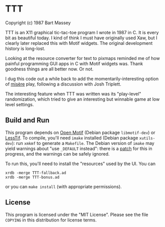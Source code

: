 # TTT
Copyright (c) 1987 Bart Massey

TTT is an X11 graphical tic-tac-toe program I wrote in 1987
in C.  It is every bit as beautiful today. I kind of think I
must have originally used Xaw, but I clearly later replaced
this with Motif widgets. The original development history is
long-lost.

Looking at the resource converter for text to pixmaps
reminded me of how painful programming GUI apps in C with
Motif widgets was.  Thank goodness things are all better
now.  Or not.

I dug this code out a while back to add the
momentarily-interesting option of
[mis&egrave;re](http://en.wikipedia.org/wiki/Mis%C3%A8re)
play, following a discussion with Josh Triplett.

The interesting feature when TTT was written was its
"play-level" randomization, which tried to give an
interesting but winnable game at low level settings.

## Build and Run

This program depends on
[Open Motif](http://www.opengroup.org/openmotif/) (Debian
package `libmotif-dev`) or
[LessTif](http://lesstif.sourceforge.net). To compile,
you'll need `imake` installed (Debian package `xutils-dev`):
run `xmkmf` to generate a `Makefile`. The Debian version of
`imake` may yield warnings about "use `_DEFAULT` instead":
there is a
[patch](https://bugs.debian.org/cgi-bin/bugreport.cgi?bug=870836)
for this in progress, and the warnings can be safely
ignored.

To run this, you'll need to install the "resources" used by
the UI. You can

    xrdb -merge TTT-fallback.ad
    xrdb -merge TTT-bonus.ad

or you can `make install` (with appropriate permissions).

## License

This program is licensed under the "MIT License". Please see
the file `COPYING` in this distribution for license terms.
